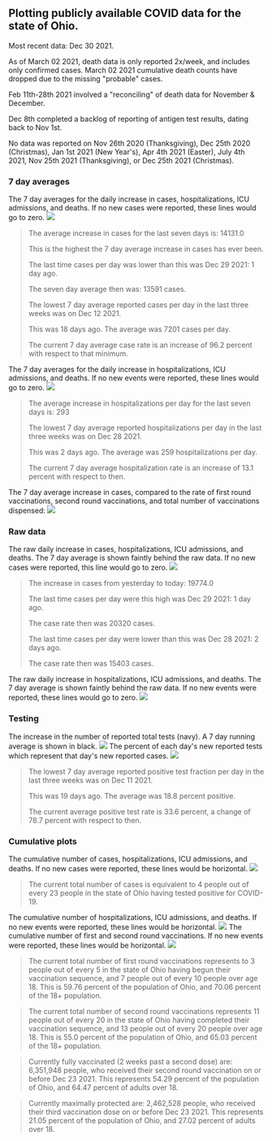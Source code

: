 ## Plotting publicly available COVID data for the state of Ohio. 

Most recent data: Dec 30 2021. 

As of March 02 2021, death data is only reported 2x/week, and includes only confirmed cases. March 02 2021 cumulative death counts have dropped due to the missing "probable" cases.

Feb 11th-28th 2021 involved a "reconciling" of death data for November & December.

Dec 8th completed a backlog of reporting of antigen test results, dating back to Nov 1st.

No data was reported on Nov 26th 2020 (Thanksgiving), Dec 25th 2020 (Christmas), Jan 1st 2021 (New Year's), Apr 4th 2021 (Easter), July 4th 2021, Nov 25th 2021 (Thanksgiving), or Dec 25th 2021 (Christmas).
### 7 day averages
The 7 day averages for the daily increase in cases, hospitalizations, ICU admissions, and deaths. If no new cases were reported, these lines would go to zero.
![](7dayaverage_cases.png)

>The average increase in cases for the last seven days is: 14131.0
>
>This is the highest the 7 day average increase in cases has ever been.
>
>The last time cases per day was lower than this was Dec 29 2021: 1 day ago.
>
>The seven day average then was: 13591 cases.
>
>The lowest 7 day average reported cases per day in the last three weeks was on Dec 12 2021.
>
>This was 18 days ago. The average was 7201 cases per day.
>
>The current 7 day average case rate is an increase of 96.2 percent with respect to that minimum.

The 7 day averages for the daily increase in hospitalizations, ICU admissions, and deaths. If no new events were reported, these lines would go to zero.
![](7dayaverage_hospital.png)

>The average increase in hospitalizations per day for the last seven days is: 293
>
>The lowest 7 day average reported hospitalizations per day in the last three weeks was on Dec 28 2021.
>
>This was 2 days ago. The average was 259 hospitalizations per day.
>
>The current 7 day average hospitalization rate is an increase of 13.1 percent with respect to then.

The 7 day average increase in cases, compared to the rate of first round vaccinations, second round vaccinations, and total number of vaccinations dispensed:
![](DailyVaccinationsCases.png)

### Raw data
The raw daily increase in cases, hospitalizations, ICU admissions, and deaths. The 7 day average is shown faintly behind the raw data. If no new cases were reported, this line would go to zero.
![](DailyCases.png)

>The increase in cases from yesterday to today: 19774.0 
>
>The last time cases per day were this high was Dec 29 2021: 1 day ago. 
>
>The case rate then was 20320 cases.
>
>The last time cases per day were lower than this was Dec 28 2021: 2 days ago. 
>
>The case rate then was 15403 cases.

The raw daily increase in hospitalizations, ICU admissions, and deaths. The 7 day average is shown faintly behind the raw data. If no new events were reported, these lines would go to zero.
![](DailyHospitalizations.png)

### Testing

The increase in the number of reported total tests (navy). A 7 day running average is shown in black.
![](DailyTests.png)
The percent of each day's new reported tests which represent that day's new reported cases.
![](percentpositive_tests.png)

>The lowest 7 day average reported positive test fraction per day in the last three weeks was on Dec 11 2021.
>
>This was 19 days ago. The average was 18.8 percent positive. 
>
>The current average positive test rate is 33.6 percent, a change of 78.7 percent with respect to then. 

### Cumulative plots
The cumulative number of cases, hospitalizations, ICU admissions, and deaths. If no new cases were reported, these lines would be horizontal.
![](Cases.png)

>The current total number of cases is equivalent to 4 people out of every 23 people in the state of Ohio having tested positive for COVID-19.

The cumulative number of hospitalizations, ICU admissions, and deaths. If no new events were reported, these lines would be horizontal.
![](Hospitalizations.png)
The cumulative number of first and second round vaccinations. If no new events were reported, these lines would be horizontal.
![](Vaccinations.png)

>The current total number of first round vaccinations represents to 3 people out of every 5 in the state of Ohio having begun their vaccination sequence, and 7 people out of every 10 people over age 18.
 >This is 59.76 percent of the population of Ohio, and 70.06 percent of the 18+ population.

>The current total number of second round vaccinations represents 11 people out of every 20 in the state of Ohio having completed their vaccination sequence, and 13 people out of every 20 people over age 18. 
>This is 55.0 percent of the population of Ohio, and 65.03 percent of the 18+ population.

>Currently fully vaccinated (2 weeks past a second dose) are: 6,351,948 people, who received their second round vaccination on or before Dec 23 2021.
>This represents 54.29 percent of the population of Ohio, and 64.47 percent of adults over 18.

>Currently maximally protected are: 2,462,528 people, who received their third vaccination dose on or before Dec 23 2021.
>This represents 21.05 percent of the population of Ohio, and 27.02 percent of adults over 18.

